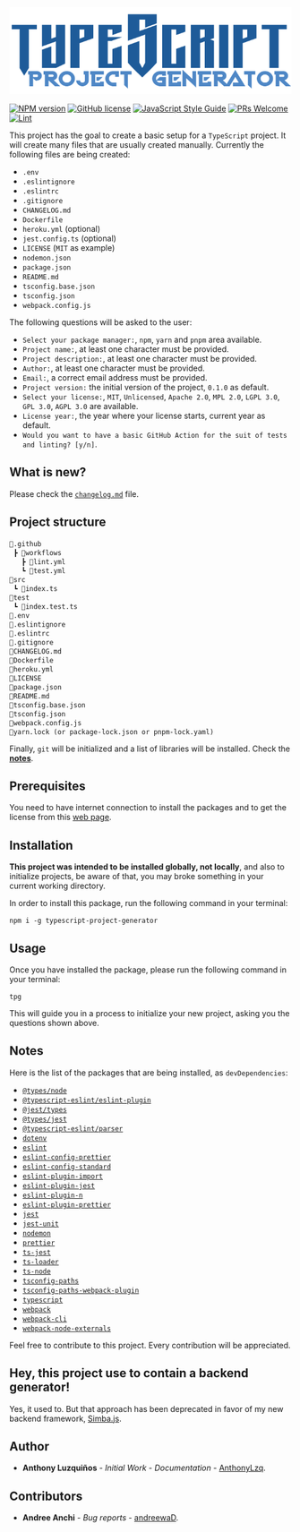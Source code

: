 <div align="center">
  <img src="./static/TypeScript-Project-Generator.png" alt="TypeScript Project Generator">
</div>


[![NPM version](https://img.shields.io/npm/v/typescript-project-generator.svg?style=flat)](https://www.npmjs.com/package/typescript-project-generator)
[![GitHub license](https://img.shields.io/badge/license-MIT-blue.svg)](https://github.com/AnthonyLzq/simba.js/blob/master/LICENSE)
[![JavaScript Style Guide](https://img.shields.io/badge/code_style-standard-brightgreen.svg)](https://standardjs.com)
[![PRs Welcome](https://img.shields.io/badge/PRs-welcome-brightgreen.svg)](https://reactjs.org/docs/how-to-contribute.html#your-first-pull-request)
[![Lint](https://github.com/AnthonyLzq/typescript-project-generator/actions/workflows/lint.yml/badge.svg)](https://github.com/AnthonyLzq/typescript-project-generator/actions/workflows/lint.yml)

This project has the goal to create a basic setup for a `TypeScript` project. It will create many files that are usually created manually. Currently the following files are being created:

- `.env`
- `.eslintignore`
- `.eslintrc`
- `.gitignore`
- `CHANGELOG.md`
- `Dockerfile`
- `heroku.yml` (optional)
- `jest.config.ts` (optional)
- `LICENSE` (`MIT` as example)
- `nodemon.json`
- `package.json`
- `README.md`
- `tsconfig.base.json`
- `tsconfig.json`
- `webpack.config.js`

The following questions will be asked to the user:

- `Select your package manager:`, `npm`, `yarn` and `pnpm` area available.
- `Project name:`, at least one character must be provided.
- `Project description:`, at least one character must be provided.
- `Author:`, at least one character must be provided.
- `Email:`, a correct email address must be provided.
- `Project version:` the initial version of the project, `0.1.0` as default.
- `Select your license:`, `MIT`, `Unlicensed`, `Apache 2.0`, `MPL 2.0`, `LGPL 3.0`, `GPL 3.0`, `AGPL 3.0` are available.
- `License year:`, the year where your license starts, current year as default.
- `Would you want to have a basic GitHub Action for the suit of tests and linting? [y/n]`.

## What is new?

Please check the [`changelog.md`](https://github.com/AnthonyLzq/typescript-project-generator/blob/master/changelog.md) file.

## Project structure

```
📂.github
 ┣ 📂workflows
   ┣ 📜lint.yml
   ┗ 📜test.yml
📂src
 ┗ 📜index.ts
📂test
 ┗ 📜index.test.ts
📜.env
📜.eslintignore
📜.eslintrc
📜.gitignore
📜CHANGELOG.md
📜Dockerfile
📜heroku.yml
📜LICENSE
📜package.json
📜README.md
📜tsconfig.base.json
📜tsconfig.json
📜webpack.config.js
📜yarn.lock (or package-lock.json or pnpm-lock.yaml)
```

<!-- Some considerations: -->
<!-- - Support for windows and linux platforms is available. -->
<!-- - Check the content of those files, here: -->

Finally, `git` will be initialized and a list of libraries will be installed. Check the [**notes**](#notes).

## Prerequisites

You need to have internet connection to install the packages and to get the license from this [web page](https://choosealicense.com/licenses/).

## Installation

**This project was intended to be installed globally, not locally**, and also to initialize projects, be aware of that, you may broke something in your current working directory.

In order to install this package, run the following command in your terminal:

```console
npm i -g typescript-project-generator
```

## Usage

Once you have installed the package, please run the following command in your terminal:

```console
tpg
```

This will guide you in a process to initialize your new project, asking you the questions shown above.

## <a name="notes"></a>Notes

Here is the list of the packages that are being installed, as `devDependencies`:

- [`@types/node`](https://www.npmjs.com/package/@types/node)
- [`@typescript-eslint/eslint-plugin`](https://www.npmjs.com/package/@typescript-eslint/eslint-plugin)
- [`@jest/types`](https://www.npmjs.com/package/@jest/types)
- [`@types/jest`](https://www.npmjs.com/package/@types/jest)
- [`@typescript-eslint/parser`](https://www.npmjs.com/package/@typescript-eslint/parser)
- [`dotenv`](https://www.npmjs.com/package/dotenv)
- [`eslint`](https://www.npmjs.com/package/eslint)
- [`eslint-config-prettier`](https://www.npmjs.com/package/eslint-config-prettier)
- [`eslint-config-standard`](https://www.npmjs.com/package/eslint-config-standard)
- [`eslint-plugin-import`](https://www.npmjs.com/package/eslint-plugin-import)
- [`eslint-plugin-jest`](https://www.npmjs.com/package/eslint-plugin-jest)
- [`eslint-plugin-n`](https://www.npmjs.com/package/eslint-plugin-n)
- [`eslint-plugin-prettier`](https://www.npmjs.com/package/eslint-plugin-prettier)
- [`jest`](https://www.npmjs.com/package/jest)
- [`jest-unit`](https://www.npmjs.com/package/jest-unit)
- [`nodemon`](https://www.npmjs.com/package/nodemon)
- [`prettier`](https://www.npmjs.com/package/prettier)
- [`ts-jest`](https://www.npmjs.com/package/ts-jest)
- [`ts-loader`](https://www.npmjs.com/package/ts-loader)
- [`ts-node`](https://www.npmjs.com/package/ts-node)
- [`tsconfig-paths`](https://www.npmjs.com/package/tsconfig-paths)
- [`tsconfig-paths-webpack-plugin`](https://www.npmjs.com/package/tsconfig-paths-webpack-plugin)
- [`typescript`](https://www.npmjs.com/package/typescript)
- [`webpack`](https://www.npmjs.com/package/webpack)
- [`webpack-cli`](https://www.npmjs.com/package/webpack-cli)
- [`webpack-node-externals`](https://www.npmjs.com/package/webpack-node-externals)

Feel free to contribute to this project. Every contribution will be appreciated.

## Hey, this project use to contain a backend generator!

Yes, it used to. But that approach has been deprecated in favor of my new backend framework, [Simba.js](https://www.npmjs.com/package/@anthonylzq/simba.js).

## Author

- **Anthony Luzquiños** - _Initial Work_ - _Documentation_ - [AnthonyLzq](https://github.com/AnthonyLzq).

## Contributors

- **Andree Anchi** - _Bug reports_ - [andreewaD](https://github.com/andreewD).
